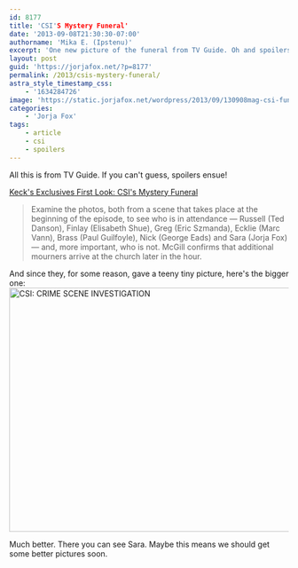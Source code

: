 ```yaml
---
id: 8177
title: 'CSI'S Mystery Funeral'
date: '2013-09-08T21:30:30-07:00'
authorname: 'Mika E. (Ipstenu)'
excerpt: 'One new picture of the funeral from TV Guide. Oh and spoilers.'
layout: post
guid: 'https://jorjafox.net/?p=8177'
permalink: /2013/csis-mystery-funeral/
astra_style_timestamp_css:
    - '1634284726'
image: 'https://static.jorjafox.net/wordpress/2013/09/130908mag-csi-funeral1.jpg'
categories:
    - 'Jorja Fox'
tags:
    - article
    - csi
    - spoilers
---
```


All this is from TV Guide. If you can't guess, spoilers ensue!

<a href="http://www.tvguide.com/News/Kecks-Exclusives-CSI-Mystery-Funeral-1070074.aspx">Keck's Exclusives First Look: CSI's Mystery Funeral</a>
<blockquote>Examine the photos, both from a scene that takes place at the beginning of the episode, to see who is in attendance — Russell (Ted Danson), Finlay (Elisabeth Shue), Greg (Eric Szmanda), Ecklie (Marc Vann), Brass (Paul Guilfoyle), Nick (George Eads) and Sara (Jorja Fox) — and, more important, who is not. McGill confirms that additional mourners arrive at the church later in the hour.</blockquote>
And since they, for some reason, gave a teeny tiny picture, here's the bigger one:

<img class="aligncenter size-full wp-image-8178" alt="CSI: CRIME SCENE INVESTIGATION" src="//static.jorjafox.net/wordpress/2013/09/130908mag-csi-funeral1.jpg" width="640" height="440" />

Much better. There you can see Sara. Maybe this means we should get some better pictures soon.
